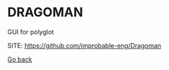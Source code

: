 # DRAGOMAN
 
 GUI for polyglot
 
 SITE: https://github.com/improbable-eng/Dragoman

 [Go back](https://portable-linux-apps.github.io/apps.html)
